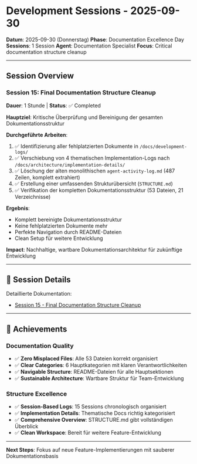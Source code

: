 # Development Sessions - 2025-09-30

**Datum**: 2025-09-30 (Donnerstag)
**Phase**: Documentation Excellence Day
**Sessions**: 1 Session
**Agent**: Documentation Specialist
**Focus**: Critical documentation structure cleanup

---

## Session Overview

### Session 15: Final Documentation Structure Cleanup
**Dauer**: 1 Stunde | **Status**: ✅ Completed

**Hauptziel**: Kritische Überprüfung und Bereinigung der gesamten Dokumentationsstruktur

**Durchgeführte Arbeiten**:
1. ✅ Identifizierung aller fehlplatzierten Dokumente in `/docs/development-logs/`
2. ✅ Verschiebung von 4 thematischen Implementation-Logs nach `/docs/architecture/implementation-details/`
3. ✅ Löschung der alten monolithischen `agent-activity-log.md` (487 Zeilen, komplett extrahiert)
4. ✅ Erstellung einer umfassenden Strukturübersicht (`STRUCTURE.md`)
5. ✅ Verifikation der kompletten Dokumentationsstruktur (53 Dateien, 21 Verzeichnisse)

**Ergebnis**: 
- Komplett bereinigte Dokumentationsstruktur
- Keine fehlplatzierten Dokumente mehr
- Perfekte Navigation durch README-Dateien
- Clean Setup für weitere Entwicklung

**Impact**: Nachhaltige, wartbare Dokumentationsarchitektur für zukünftige Entwicklung

---

## 📁 Session Details

Detaillierte Dokumentation:
- [Session 15 - Final Documentation Structure Cleanup](session-15-final-documentation-cleanup.md)

---

## 🎯 Achievements

### Documentation Quality
- ✅ **Zero Misplaced Files**: Alle 53 Dateien korrekt organisiert
- ✅ **Clear Categories**: 6 Hauptkategorien mit klaren Verantwortlichkeiten
- ✅ **Navigable Structure**: README-Dateien für alle Hauptsektionen
- ✅ **Sustainable Architecture**: Wartbare Struktur für Team-Entwicklung

### Structure Excellence
- ✅ **Session-Based Logs**: 15 Sessions chronologisch organisiert
- ✅ **Implementation Details**: Thematische Docs richtig kategorisiert
- ✅ **Comprehensive Overview**: STRUCTURE.md gibt vollständigen Überblick
- ✅ **Clean Workspace**: Bereit für weitere Feature-Entwicklung

---

**Next Steps**: Fokus auf neue Feature-Implementierungen mit sauberer Dokumentationsbasis
